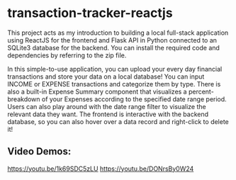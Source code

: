 # transaction-tracker-reactjs

This project acts as my introduction to building a local full-stack application using ReactJS for the frontend and Flask API in Python connected to an SQLite3 database for the backend.
You can install the required code and dependencies by referring to the zip file.

In this simple-to-use application, you can upload your every day financial transactions and store your data on a local database! You can input INCOME or EXPENSE transactions and categorize them by type.
There is also a built-in Expense Summary component that visualizes a percent-breakdown of your Expenses according to the specified date range period. Users can also play around with the date range filter to visualize the relevant data they want.
The frontend is interactive with the backend database, so you can also hover over a data record and right-click to delete it!

## Video Demos:
https://youtu.be/1k69SDC5zLU
https://youtu.be/DONrsBy0W24
